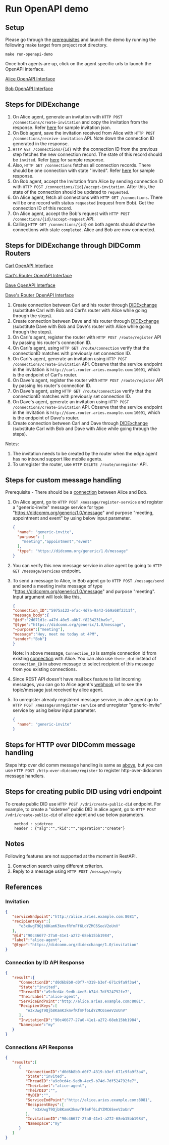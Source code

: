 # Run OpenAPI demo

## Setup
Please go through the [prerequisites](../test/build.md#Prerequisites-(for-running-tests-and-demos)) and launch the demo by running the following make target from project root directory.

`make run-openapi-demo`

Once both agents are up, click on the agent specific urls to launch the OpenAPI interface.

[Alice OpenAPI Interface](http://localhost:8089/openapi/)

[Bob OpenAPI Interface](http://localhost:9089/openapi/)

## Steps for DIDExchange 
1. On Alice agent, generate an invitation with `HTTP POST /connections/create-invitation` and copy the invitation from the response. Refer [here](#Invitation) for sample invitation json. 
2. On Bob agent, save the invitation received from Alice with `HTTP POST /connections/receive-invitation` API. Note down the connection ID generated in the response.
3. `HTTP GET /connections/{id}` with the connection ID from the previous step fetches the new connection record. The state of this record should be `invited`. Refer [here](#Connection-by-ID-API-Response) for sample response. 
4. Also, `HTTP GET /connections` fetches all connection records. There should be one connection with state "invited". Refer [here](#Connections-API-Response) for sample response.
5. On Bob agent, accept the Invitation from Alice by sending connection ID with `HTTP POST /connections/{id}/accept-invitation`. After this, the state of the connection should be updated to `requested`.
6. On Alice agent, fetch all connections with `HTTP GET /connections`. There will be one record with status `requested` (request from Bob). Get the connection ID of this record.
7. On Alice agent, accept the Bob's request with `HTTP POST /connections/{id}/accept-request` API. 
8. Calling `HTTP GET /connections/{id}` on both agents should show the connections with state `completed`. Alice and Bob are now connected.

## Steps for DIDExchange through DIDComm Routers 
[Carl OpenAPI Interface](http://localhost:10089/openapi/)

[Carl's Router OpenAPI Interface](http://localhost:10099/openapi/)

[Dave OpenAPI Interface](http://localhost:10069/openapi/)

[Dave's Router OpenAPI Interface](http://localhost:10079/openapi/)

1. Create connection between Carl and his router through [DIDExchange](#Steps-for-DIDExchange) (substitute Carl with Bob and Carl's router with Alice while going through the steps). 
2. Create connection between Dave and his router through [DIDExchange](#Steps-for-DIDExchange) (substitute Dave with Bob and Dave's router with Alice while going through the steps). 
3. On Carl's agent, register the router with `HTTP POST /route/register` API by passing his router's connection ID.
4. On Carl's agent, using `HTTP GET /route/connection` verify that the connectionID matches with previously set connection ID. 
5. On Carl's agent, generate an invitation using `HTTP POST /connections/create-invitation` API. Observe that the service endpoint in the invitation is `http://carl.router.aries.example.com:10091`, which is the endpoint of Carl's router.
6. On Dave's agent, register the router with `HTTP POST /route/register` API by passing his router's connection ID.
7. On Dave's agent, using `HTTP GET /route/connection` verify that the connectionID matches with previously set connection ID. 
8. On Dave's agent, generate an invitation using `HTTP POST /connections/create-invitation` API. Observe that the service endpoint in the invitation is `http://dave.router.aries.example.com:10091`, which is the endpoint of Dave's router.
9. Create connection between Carl and Dave through [DIDExchange](#Steps-for-DIDExchange) (substitute Carl with Bob and Dave with Alice while going through the steps).
  
Notes:
1. The invitation needs to be created by the router when the edge agent has no inbound support like mobile agents.
2. To unregister the router, use `HTTP DELETE /route/unregister` API.

## Steps for custom message handling
Prerequisite - There should be a [connection](#Steps-for-DIDExchange) between Alice and Bob.
1. On Alice agent, go to `HTTP POST /message/register-service` and register a "generic-invite" message service for type "https://didcomm.org/generic/1.0/message"
   and purpose "meeting, appointment and event" by using below input parameter.
   ```json
   {
     "name": "generic-invite",
     "purpose": [
       "meeting","appointment","event"
     ],
     "type": "https://didcomm.org/generic/1.0/message"
   }
   ```
2. You can verify this new message service in alice agent by going to `HTTP GET /message/services` endpoint.

3. To send a message to Alice, in Bob agent go to `HTTP POST /message/send` and send a meeting invite message of type "https://didcomm.org/generic/1.0/message" and purpose "meeting". Input argument will look like this,
   ```json
   {
   "connection_ID":"5975a122-efac-4d7a-9a43-569a68f2311f",
   "message_body":{
   "@id":"2d071d1c-a47d-40e5-a0b7-f8234231ba9e",
   "@type":"https://didcomm.org/generic/1.0/message",
   "~purpose":["meeting"],
   "message":"Hey, meet me today at 4PM",
   "sender":"Bob"}
   }
   ```
   Note: In above message, `Connection_ID` is sample connection id from existing [connection](#Steps-for-DIDExchange) with Alice. You can also use `their_did` instead of `connection_ID` in above message to select recipient of this message from you existing connections.

4. Since REST API doesn't have mail box feature to list incoming messages, you can go to Alice agent's [webhook](http://localhost:8083/checktopics) url to see the topic/message just received by alice agent.

5. To unregister already registered message service, in alice agent go to `HTTP POST /message/unregister-service` and unregister "generic-invite" service by using below input parameter.
   ```json
   {
     "name": "generic-invite"
   }
   ```
## Steps for HTTP over DIDComm message handling
Steps http over did comm message handling is same as [above](#steps-for-custom-message-handling), but you can use `HTTP POST /http-over-didcomm/register` to register http-over-didcomm message handlers.

## Steps for creating public DID using vdri endpoint
To create public DID use `HTTP POST /vdri/create-public-did` endpoint. 
For example, to create a "sidetree" public DID in alice agent, go to `HTTP POST /vdri/create-public-did` of alice agent and use below parameters.
```
    method : sidetree
    header : {"alg":"","kid":"","operation":"create"}
```

## Notes 
Following features are not supported at the moment in RestAPI.
1. Connection search using different criterion.
2. Reply to a message using `HTTP POST /message/reply`

## References 
### Invitation
```json
{ 
   "serviceEndpoint":"http://alice.aries.example.com:8081",
   "recipientKeys":[ 
      "e3xUwgT9Qjb8KamK3kmvfRfmFf6LdYZMC6SeeV2oUnV"
   ],
   "@id":"90c46677-27a0-41e1-a272-68eb15bb1984",
   "label":"alice-agent",
   "@type":"https://didcomm.org/didexchange/1.0/invitation"
}
```

### Connection by ID API Response
```json
{ 
   "result":{ 
      "ConnectionID":"d0d6b8b0-d0f7-4319-b3ef-671c9fa9f3a4",
      "State":"invited",
      "ThreadID":"a9c0cd4c-9edb-4ec5-b74d-7df524792fe7",
      "TheirLabel":"alice-agent",
      "ServiceEndPoint":"http://alice.aries.example.com:8081",
      "RecipientKeys":[ 
         "e3xUwgT9Qjb8KamK3kmvfRfmFf6LdYZMC6SeeV2oUnV"
      ],
      "InvitationID":"90c46677-27a0-41e1-a272-68eb15bb1984",
      "Namespace":"my"
   }
}
```

### Connections API Response
```json
{
   "results":[ 
      { 
         "ConnectionID":"d0d6b8b0-d0f7-4319-b3ef-671c9fa9f3a4",
         "State":"invited",
         "ThreadID":"a9c0cd4c-9edb-4ec5-b74d-7df524792fe7",
         "TheirLabel":"alice-agent",
         "TheirDID":"",
         "MyDID":"",
         "ServiceEndPoint":"http://alice.aries.example.com:8081",
         "RecipientKeys":[ 
            "e3xUwgT9Qjb8KamK3kmvfRfmFf6LdYZMC6SeeV2oUnV"
         ],
         "InvitationID":"90c46677-27a0-41e1-a272-68eb15bb1984",
         "Namespace":"my"
      }
   ]
}
```